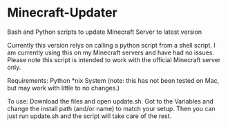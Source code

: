 Minecraft-Updater
=================

Bash and Python scripts to update Minecraft Server to latest version

Currently this version relys on calling a python script from a shell script.
I am currently using this on my Minecraft servers and have had no issues.
Please note this script is intended to work with the official Minecraft server only.

Requirements:
Python
*nix System
(note: this has not been tested on Mac, but may work with little to no changes.) 

To use:
Download the files and open update.sh. Got to the Variables and change the install path (and/or name) to match your setup. Then you can just run update.sh and the script will take care of the rest.

